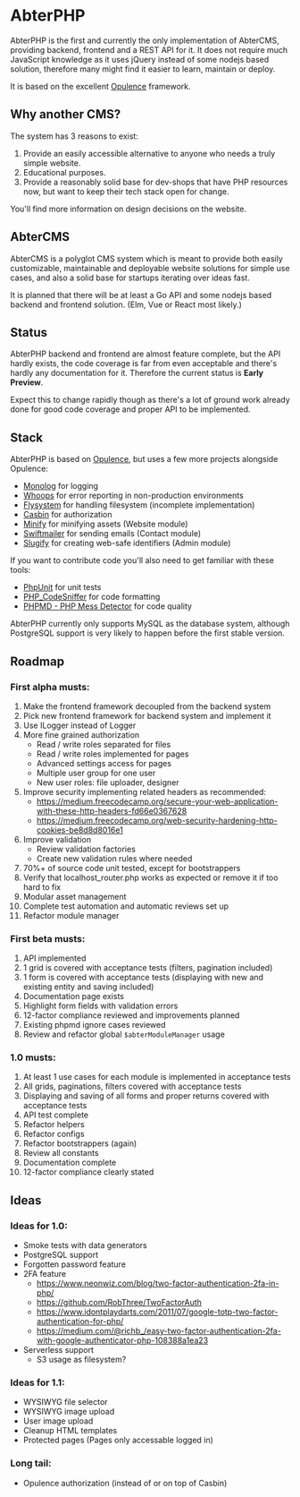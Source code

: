 # AbterPHP

AbterPHP is the first and currently the only implementation of AbterCMS, providing backend, frontend and a REST API for it.
It does not require much JavaScript knowledge as it uses jQuery instead of some nodejs based solution, therefore many might
find it easier to learn, maintain or deploy.

It is based on the excellent [Opulence](https://www.opulencephp.com/) framework.

## Why another CMS?

The system has 3 reasons to exist:
1. Provide an easily accessible alternative to anyone who needs a truly simple website.
2. Educational purposes.
3. Provide a reasonably solid base for dev-shops that have PHP resources now, but want to keep their tech stack open for change.

You'll find more information on design decisions on the website.

## AbterCMS

AbterCMS is a polyglot CMS system which is meant to provide both easily customizable, maintainable and deployable website
solutions for simple use cases, and also a solid base for startups iterating over ideas fast.

It is planned that there will be at least a Go API and some nodejs based backend and frontend solution. (Elm, Vue or React most likely.) 

## Status

AbterPHP backend and frontend are almost feature complete, but the API hardly exists, the code coverage is far from even
acceptable and there's hardly any documentation for it. Therefore the current status is **Early Preview**.

Expect this to change rapidly though as there's a lot of ground work already done for good code coverage and proper API 
to be implemented.

## Stack

AbterPHP is based on [Opulence](https://www.opulencephp.com/), but uses a few more projects alongside Opulence:
 - [Monolog](https://seldaek.github.io/monolog/) for logging
 - [Whoops](https://filp.github.io/whoops/) for error reporting in non-production environments
 - [Flysystem](https://flysystem.thephpleague.com/docs/) for handling filesystem (incomplete implementation)
 - [Casbin](https://casbin.org/) for authorization
 - [Minify](https://www.minifier.org/) for minifying assets (Website module)
 - [Swiftmailer](https://swiftmailer.symfony.com/) for sending emails (Contact module)
 - [Slugify](https://github.com/cocur/slugify) for creating web-safe identifiers (Admin module)
 
If you want to contribute code you'll also need to get familiar with these tools:
 - [PhpUnit](https://phpunit.de/) for unit tests
 - [PHP_CodeSniffer](https://github.com/squizlabs/PHP_CodeSniffer) for code formatting
 - [PHPMD - PHP Mess Detector](https://phpmd.org/) for code quality
 
AbterPHP currently only supports MySQL as the database system, although PostgreSQL support is very likely to happen
before the first stable version.

## Roadmap

### First alpha musts:

1. Make the frontend framework decoupled from the backend system
2. Pick new frontend framework for backend system and implement it
3. Use ILogger instead of Logger
4. More fine grained authorization
   - Read / write roles separated for files
   - Read / write roles implemented for pages
   - Advanced settings access for pages
   - Multiple user group for one user
   - New user roles: file uploader, designer
5. Improve security implementing related headers as recommended:
   - https://medium.freecodecamp.org/secure-your-web-application-with-these-http-headers-fd66e0367628
   - https://medium.freecodecamp.org/web-security-hardening-http-cookies-be8d8d8016e1
6. Improve validation
   - Review validation factories
   - Create new validation rules where needed
7. 70%+ of source code unit tested, except for bootstrappers
8. Verify that localhost_router.php works as expected or remove it if too hard to fix
9. Modular asset management
10. Complete test automation and automatic reviews set up
11. Refactor module manager

### First beta musts:

1. API implemented
2. 1 grid is covered with acceptance tests (filters, pagination included)
3. 1 form is covered with acceptance tests (displaying with new and existing entity and saving included)
4. Documentation page exists
5. Highlight form fields with validation errors
6. 12-factor compliance reviewed and improvements planned
7. Existing phpmd ignore cases reviewed
8. Review and refactor global `$abterModuleManager` usage

### 1.0 musts:

1. At least 1 use cases for each module is implemented in acceptance tests
2. All grids, paginations, filters covered with acceptance tests
3. Displaying and saving of all forms and proper returns covered with acceptance tests
4. API test complete
5. Refactor helpers
6. Refactor configs
7. Refactor bootstrappers (again)
8. Review all constants
9. Documentation complete
10. 12-factor compliance clearly stated

## Ideas

### Ideas for 1.0:

 - Smoke tests with data generators
 - PostgreSQL support
 - Forgotten password feature
 - 2FA feature
   - https://www.neonwiz.com/blog/two-factor-authentication-2fa-in-php/
   - https://github.com/RobThree/TwoFactorAuth
   - https://www.idontplaydarts.com/2011/07/google-totp-two-factor-authentication-for-php/
   - https://medium.com/@richb_/easy-two-factor-authentication-2fa-with-google-authenticator-php-108388a1ea23
 - Serverless support
   - S3 usage as filesystem?

### Ideas for 1.1:
 - WYSIWYG file selector
 - WYSIWYG image upload
 - User image upload
 - Cleanup HTML templates
 - Protected pages (Pages only accessable logged in)
 
### Long tail:
 - Opulence authorization (instead of or on top of Casbin)

